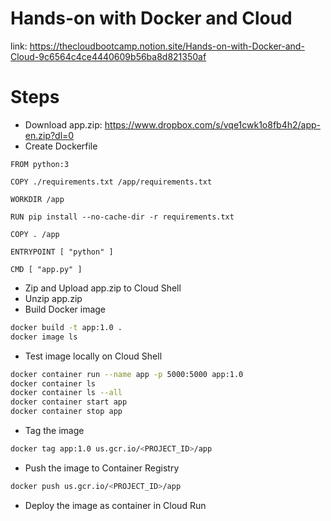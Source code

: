 # Hands-on with Docker and Cloud
link: https://thecloudbootcamp.notion.site/Hands-on-with-Docker-and-Cloud-9c6564c4ce4440609b56ba8d821350af
# Steps

- Download app.zip: https://www.dropbox.com/s/vqe1cwk1o8fb4h2/app-en.zip?dl=0
- Create Dockerfile

```docker
FROM python:3

COPY ./requirements.txt /app/requirements.txt

WORKDIR /app

RUN pip install --no-cache-dir -r requirements.txt

COPY . /app

ENTRYPOINT [ "python" ]

CMD [ "app.py" ]
```

- Zip and Upload app.zip to Cloud Shell
- Unzip app.zip
- Build Docker image

```bash
docker build -t app:1.0 .
docker image ls
```

- Test image locally on Cloud Shell

```bash
docker container run --name app -p 5000:5000 app:1.0
docker container ls 
docker container ls --all
docker container start app
docker container stop app
```

- Tag the image

```bash
docker tag app:1.0 us.gcr.io/<PROJECT_ID>/app
```

- Push the image to Container Registry

```bash
docker push us.gcr.io/<PROJECT_ID>/app
```

- Deploy the image as container in Cloud Run
